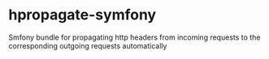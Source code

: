 # hpropagate-symfony
Smfony bundle for propagating http headers from incoming requests to the corresponding outgoing requests automatically
